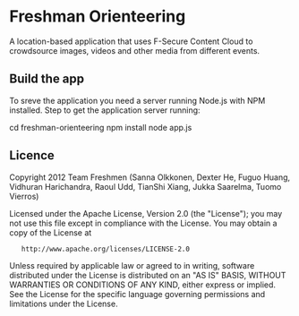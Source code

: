 # Freshman Orienteering


A location-based application that uses F-Secure Content Cloud to crowdsource images, videos and other media from different events.


## Build the app

To sreve the application you need a server running Node.js with NPM installed. Step to get the application server running:

   cd freshman-orienteering
   npm install
   node app.js


## Licence


   Copyright 2012 Team Freshmen (Sanna Olkkonen, Dexter He,
   Fuguo Huang, Vidhuran Harichandra, Raoul Udd, TianShi Xiang,
   Jukka Saarelma, Tuomo Vierros)

   Licensed under the Apache License, Version 2.0 (the "License");
   you may not use this file except in compliance with the License.
   You may obtain a copy of the License at

       http://www.apache.org/licenses/LICENSE-2.0

   Unless required by applicable law or agreed to in writing, software
   distributed under the License is distributed on an "AS IS" BASIS,
   WITHOUT WARRANTIES OR CONDITIONS OF ANY KIND, either express or implied.
   See the License for the specific language governing permissions and
   limitations under the License.